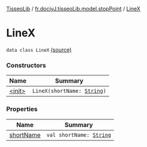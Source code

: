 [TisseoLib](../../index.md) / [fr.docjyJ.tisseoLib.model.stopPoint](../index.md) / [LineX](./index.md)

# LineX

`data class LineX` [(source)](https://github.com/docjyJ/TisseoLib/tree/master/src/main/kotlin/fr/docjyJ/tisseoLib/model/stopPoint/LineX.kt#L6)

### Constructors

| Name | Summary |
|---|---|
| [&lt;init&gt;](-init-.md) | `LineX(shortName: `[`String`](https://kotlinlang.org/api/latest/jvm/stdlib/kotlin/-string/index.html)`)` |

### Properties

| Name | Summary |
|---|---|
| [shortName](short-name.md) | `val shortName: `[`String`](https://kotlinlang.org/api/latest/jvm/stdlib/kotlin/-string/index.html) |
